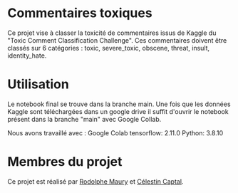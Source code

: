 # Commentaires toxiques
Ce projet vise à classer la toxicité de commentaires issus de Kaggle du "Toxic Comment Classification Challenge".
Ces commentaires doivent être classés sur 6 catégories : toxic, severe_toxic, obscene, threat, insult, identity_hate.

# Utilisation
Le notebook final se trouve dans la branche main.
Une fois que les données Kaggle sont téléchargées dans un google drive il suffit d'ouvrir le notebook présent dans la branche "main" avec Google Collab.

Nous avons travaillé avec :
Google Colab
tensorflow: 2.11.0
Python: 3.8.10

# Membres du projet
Ce projet est réalisé par [Rodolphe Maury](https://github.com/KuribohAile) et [Célestin Captal](https://github.com/cc-ca).
